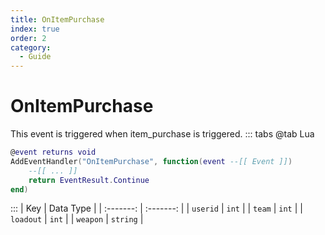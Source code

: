 ```yaml
---
title: OnItemPurchase
index: true
order: 2
category:
  - Guide
---
```


# OnItemPurchase
This event is triggered when item_purchase is triggered.
::: tabs
@tab Lua
```lua
@event returns void
AddEventHandler("OnItemPurchase", function(event --[[ Event ]])
    --[[ ... ]]
    return EventResult.Continue
end)
```

:::
|    Key    | Data Type |
| :-------: | :-------: |
|  `userid` |   `int`   |
|   `team`  |   `int`   |
| `loadout` |   `int`   |
|  `weapon` |  `string` |